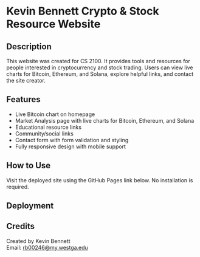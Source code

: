 # Kevin Bennett Crypto & Stock Resource Website

## Description
This website was created for CS 2100. It provides tools and resources for people interested in cryptocurrency and stock trading. Users can view live charts for Bitcoin, Ethereum, and Solana, explore helpful links, and contact the site creator.

## Features
- Live Bitcoin chart on homepage
- Market Analysis page with live charts for Bitcoin, Ethereum, and Solana
- Educational resource links
- Community/social links
- Contact form with form validation and styling
- Fully responsive design with mobile support

## How to Use
Visit the deployed site using the GitHub Pages link below. No installation is required.

## Deployment

## Credits
Created by Kevin Bennett  
Email: [rb00246@my.westga.edu](mailto:rb00246@my.westga.edu)
